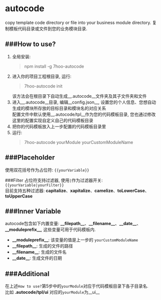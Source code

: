autocode
========
copy template code directory or file into your business module directory.
复制模板代码目录或文件到您的业务模块目录.

###How to use?
--------
1. 全局安装: <blockquote>npm install -g 7hoo-autocode</blockquote>
2. 进入你的项目工程根目录, 运行: <blockquote>7hoo-autocode init</blockquote>该方法会在根目录下自动生成__.autocode__文件夹及其子文件夹和文件
3. 进入__.autocode__目录, 编辑__config.json__, 设置您的个人信息、您想自动生成的模块所存放的目标目录和模块名的对应关系  
    配置文件中默认使用__.autocode/tpl__作为您的代码模板目录, 您也通过修改这里的配置实现自定义自己的代码模板目录
4. 把你的代码模板放入上一步配置的代码模板目录里
5. 运行: <blockquote>7hoo-autocode yourModule yourCustomModuleName</blockquote>

###Placeholder
--------
使用双花括号作为占位符: `{{yourVariable}}`

###Filter
占位符支持过滤器, 使用`|`作为过滤器开关: `{{yourVariable|yourFilter}}`  
目前支持五种过滤器: __capitalize__、__xapitalize__、__camelize__、__toLowerCase__、__toUpperCase__

###Inner Variable
--------
autocode包含如下内置变量: __\_\_filepath\_\___、__\_\_filename\_\___、__\_\_date\_\___、__\_\_moduleprefix\_\___, 这些变量可用于代码模板内.  
* __\_\_moduleprefix\_\___: 该变量的值是上一步的 `yourCustomModuleName`
* __\_\_filepath\_\___: 生成的文件的路径
* __\_\_filename\_\___: 生成的文件名
* __\_\_date\_\___: 生成文件的日期
    
###Additional
--------
在上述`How to use?`第5步中的`yourModule`对应于代码模板目录下各子目录名.  
比如 __.autocode/tpl/ui__ 对应的`yourModule`为__ui__
    

     



